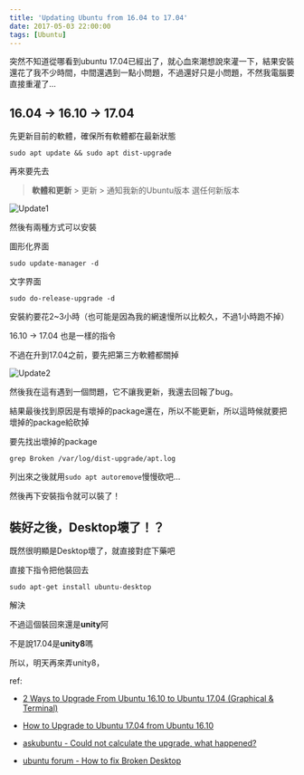 ```yaml
---
title: 'Updating Ubuntu from 16.04 to 17.04'
date: 2017-05-03 22:00:00
tags: [Ubuntu]
---
```


突然不知道從哪看到ubuntu 17.04已經出了，就心血來潮想說來灌一下，結果安裝還花了我不少時間，中間還遇到一點小問題，不過還好只是小問題，不然我電腦要直接重灌了…

## 16.04 -> 16.10 -> 17.04

先更新目前的軟體，確保所有軟體都在最新狀態

    sudo apt update && sudo apt dist-upgrade
  
再來要先去

  > **軟體和更新** > 更新 > 通知我新的Ubuntu版本 選任何新版本
  
![Update1](http://i.imgur.com/dZe6Rnk.png)

然後有兩種方式可以安裝

圖形化界面

    sudo update-manager -d
  
文字界面
 
    sudo do-release-upgrade -d
  
安裝約要花2~3小時（也可能是因為我的網速慢所以比較久，不過1小時跑不掉）

16.10 -> 17.04 也是一樣的指令

不過在升到17.04之前，要先把第三方軟體都關掉

![Update2](http://i.imgur.com/9HY1C91.png)

然後我在這有遇到一個問題，它不讓我更新，我還去回報了bug。

結果最後找到原因是有壞掉的package還在，所以不能更新，所以這時候就要把壞掉的package給砍掉

要先找出壞掉的package

    grep Broken /var/log/dist-upgrade/apt.log
    
列出來之後就用`sudo apt autoremove`慢慢砍吧…
    
然後再下安裝指令就可以裝了！

## 裝好之後，Desktop壞了！？

既然很明顯是Desktop壞了，就直接對症下藥吧

直接下指令把他裝回去

    sudo apt-get install ubuntu-desktop
    
解決

不過這個裝回來還是**unity**阿

不是說17.04是**unity8**嗎

所以，明天再來弄unity8，

ref:

- [2 Ways to Upgrade From Ubuntu 16.10 to Ubuntu 17.04 (Graphical & Terminal)](https://www.linuxbabe.com/ubuntu/upgrade-ubuntu-16-10-to-17-04)

- [How to Upgrade to Ubuntu 17.04 from Ubuntu 16.10](http://ubuntuhandbook.org/index.php/2017/04/upgrade-to-ubuntu-17-04-from-ubuntu-16-10/)

- [askubuntu - Could not calculate the upgrade, what happened?](https://askubuntu.com/questions/360293/could-not-calculate-the-upgrade-what-happened)

- [ubuntu forum - How to fix Broken Desktop](https://ubuntuforums.org/showthread.php?t=1895565dd)
